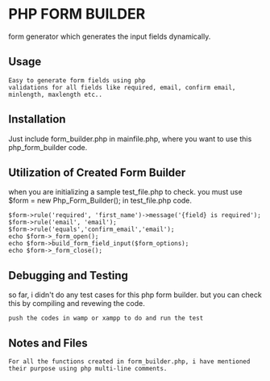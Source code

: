 PHP FORM BUILDER
================

form generator which generates the input fields dynamically.

## Usage

```
Easy to generate form fields using php
validations for all fields like required, email, confirm email, minlength, maxlength etc..
```

## Installation

Just include form_builder.php in mainfile.php, where you want to use this php_form_builder code.


## Utilization of Created Form Builder

when you are initializing a sample test_file.php to check. you must use $form = new Php_Form_Builder(); in test_file.php code.

````
$form->rule('required', 'first_name')->message('{field} is required');
$form->rule('email', 'email'); 
$form->rule('equals','confirm_email','email');
echo $form->_form_open();
echo $form->build_form_field_input($form_options);
echo $form->_form_close();
````

## Debugging and Testing

so far, i didn't do any test cases for this php form builder. but you can check this by compiling and revewing the code.

```
push the codes in wamp or xampp to do and run the test

```


## Notes and Files

```
For all the functions created in form_builder.php, i have mentioned their purpose using php multi-line comments.
```







